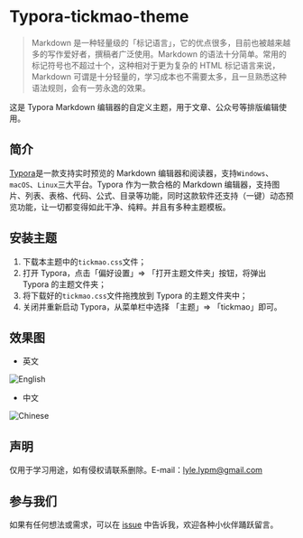 # Typora-tickmao-theme

> Markdown 是一种轻量级的「标记语言」，它的优点很多，目前也被越来越多的写作爱好者，撰稿者广泛使用。Markdown 的语法十分简单。常用的标记符号也不超过十个，这种相对于更为复杂的 HTML 标记语言来说，Markdown 可谓是十分轻量的，学习成本也不需要太多，且一旦熟悉这种语法规则，会有一劳永逸的效果。

这是 Typora Markdown 编辑器的自定义主题，用于文章、公众号等排版编辑使用。

## 简介

[Typora](https://www.typora.io/)是一款支持实时预览的 Markdown 编辑器和阅读器，支持`Windows`、`macOS`、`Linux`三大平台。Typora 作为一款合格的 Markdown 编辑器，支持图片、列表、表格、代码、公式、目录等功能，同时这款软件还支持（一键）动态预览功能，让一切都变得如此干净、纯粹。并且有多种主题模板。

## 安装主题

1. 下载本主题中的`tickmao.css`文件；
2. 打开 Typora，点击「偏好设置」=> 「打开主题文件夹」按钮，将弹出 Typora 的主题文件夹；
3. 将下载好的`tickmao.css`文件拖拽放到 Typora 的主题文件夹中；
4. 关闭并重新启动 Typora，从菜单栏中选择 「主题」=> 「tickmao」即可。

## 效果图

* 英文

![English](https://ae01.alicdn.com/kf/He48309cd51ac471fb1e144b522c40b0e6.jpg)



* 中文

![Chinese](https://ae01.alicdn.com/kf/Hc800881f44b349e5943e1ab8a70ad582B.jpg)



## 声明

仅用于学习用途，如有侵权请联系删除。E-mail：[lyle.lypm@gmail.com](mailto:lyle.lypm@gmail.com)

## 参与我们

如果有任何想法或需求，可以在 [issue](https://github.com/tickmao/Typora-tickmao-theme/issues) 中告诉我，欢迎各种小伙伴踊跃留言。